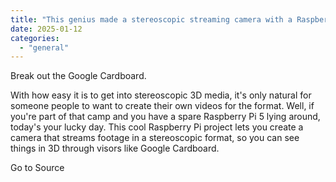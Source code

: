 ```yaml
---
title: "This genius made a stereoscopic streaming camera with a Raspberry Pi 5, and so can you"
date: 2025-01-12
categories: 
  - "general"
---
```


Break out the Google Cardboard.

With how easy it is to get into stereoscopic 3D media, it's only natural for someone people to want to create their own videos for the format. Well, if you're part of that camp and you have a spare Raspberry Pi 5 lying around, today's your lucky day. This cool Raspberry Pi project lets you create a camera that streams footage in a stereoscopic format, so you can see things in 3D through visors like Google Cardboard.

Go to Source
